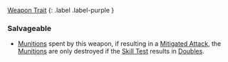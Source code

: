 
[Weapon Trait](Game/Core/Weapon-Traits)
{: .label .label-purple }

### Salvageable
* [Munitions](Game/Core/Blocks/Comestibles.md#Munitions) spent by this weapon, if resulting in a [Mitigated Attack](Terminology#Mitigated%20Attack), the [Munitions](Game/Core/Blocks/Comestibles.md#Munitions) are only destroyed if the [Skill Test](Terminology#Skill%20Test) results in [Doubles](Skills#Doubles).